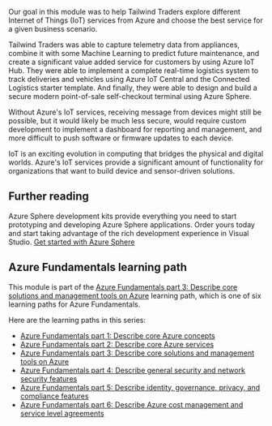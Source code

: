 Our goal in this module was to help Tailwind Traders explore different Internet of Things (IoT) services from Azure and choose the best service for a given business scenario.

Tailwind Traders was able to capture telemetry data from appliances, combine it with some Machine Learning to predict future maintenance, and create a significant value added service for customers by using Azure IoT Hub.   They were able to implement a complete real-time logistics system to track deliveries and vehicles using Azure IoT Central and the Connected Logistics starter template.  And finally, they were able to design and build a secure modern point-of-sale self-checkout terminal using Azure Sphere.

Without Azure's IoT services, receiving message from devices might still be possible, but it would likely be much less secure, would require custom development to implement a dashboard for reporting and management, and more difficult to push software or firmware updates to each device.

IoT is an exciting evolution in computing that bridges the physical and digital worlds.  Azure's IoT services provide a significant amount of functionality for organizations that want to build device and sensor-driven solutions.

## Further reading

Azure Sphere development kits provide everything you need to start prototyping and developing Azure Sphere applications. Order yours today and start taking advantage of the rich development experience in Visual Studio.
[Get started with Azure Sphere](https://azure.microsoft.com/services/azure-sphere/get-started/)

## Azure Fundamentals learning path

This module is part of the [Azure Fundamentals part 3: Describe core solutions and management tools on Azure](/learn/paths/az-900-describe-core-solutions-management-tools-azure/?azure-portal=true) learning path, which is one of six learning paths for Azure Fundamentals.

Here are the learning paths in this series:

- [Azure Fundamentals part 1: Describe core Azure concepts](/learn/paths/az-900-describe-cloud-concepts/?azure-portal=true)
- [Azure Fundamentals part 2: Describe core Azure services](/learn/paths/az-900-describe-core-azure-services/?azure-portal=true)
- [Azure Fundamentals part 3: Describe core solutions and management tools on Azure](/learn/paths/az-900-describe-core-solutions-management-tools-azure/?azure-portal=true)
- [Azure Fundamentals part 4: Describe general security and network security features](/learn/paths/az-900-describe-general-security-network-security-features/?azure-portal=true)
- [Azure Fundamentals part 5: Describe identity, governance, privacy, and compliance features](/learn/paths/az-900-describe-identity-governance-privacy-compliance-features/?azure-portal=true)
- [Azure Fundamentals part 6: Describe Azure cost management and service level agreements](/learn/paths/az-900-describe-azure-cost-management-service-level-agreements/?azure-portal=true)
